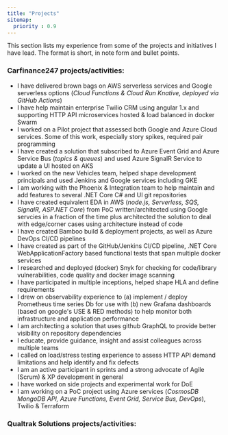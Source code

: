 ```yaml
---
title: "Projects"
sitemap:
  priority : 0.9
---
```

This section lists my experience from some of the projects and initiatives I have lead.  The format is short, in note form and bullet points.

### Carfinance247 projects/activities:

- I have delivered brown bags on AWS serverless services and Google serverless options (*Cloud Functions & Cloud Run Knative, deployed via GitHub Actions*)
- I have help maintain enterprise Twilio CRM using angular 1.x and supporting HTTP API microservices hosted & load balanced in docker Swarm
- I worked on a Pilot project that assessed both Google and Azure Cloud services. Some of this work, especially story spikes, required pair programming
- I have created a solution that subscribed to Azure Event Grid and Azure Service Bus (*topics & queues*) and used Azure SignalR Service to update a UI hosted on AKS
- I worked on the new Vehicles team, helped shape development principals and used Jenkins and Google services including GKE
- I am working with the Phoenix & Integration team to help maintain and add features to several .NET Core C# and UI git repositories
- I have created equivalent EDA in AWS (*node.js, Serverless, SQS, SignalR, ASP.NET Core*) from PoC written/architected using Google servcies in a fraction of the time plus architected the solution to deal with edge/corner cases using architecture instead of code
- I have created Bamboo build & deployment projects, as well as Azure DevOps CI/CD pipelines
- I have created as part of the GitHub/Jenkins CI/CD pipeline, .NET Core WebApplicationFactory based functional tests that span multiple docker services
- I researched and deployed (docker) Snyk for checking for code/library vulnerabilities, code quality and docker image scanning
- I have participated in multiple inceptions, helped shape HLA and define requirements
- I drew on observability experience to (a) implement / deploy Prometheus time series Db for use with (b) new Grafana dashboards (based on google's USE & RED methods) to help monitor both infrastructure and application performance
- I am architecting a solution that uses github GraphQL to provide better visibility on repository dependencies
- I educate, provide guidance, insight and assist colleagues across multiple teams
- I called on load/stress testing experience to assess HTTP API demand limitations and help identify and fix defects
- I am an active participant in sprints and a strong advocate of Agile (Scrum) & XP development in general
- I have worked on side projects and experimental work for DoE
- I am working on a PoC project using Azure services (*CosmosDB MongoDB API, Azure Functions, Event Grid, Service Bus, DevOps*), Twilio & Terraform

### Qualtrak Solutions projects/activities:
